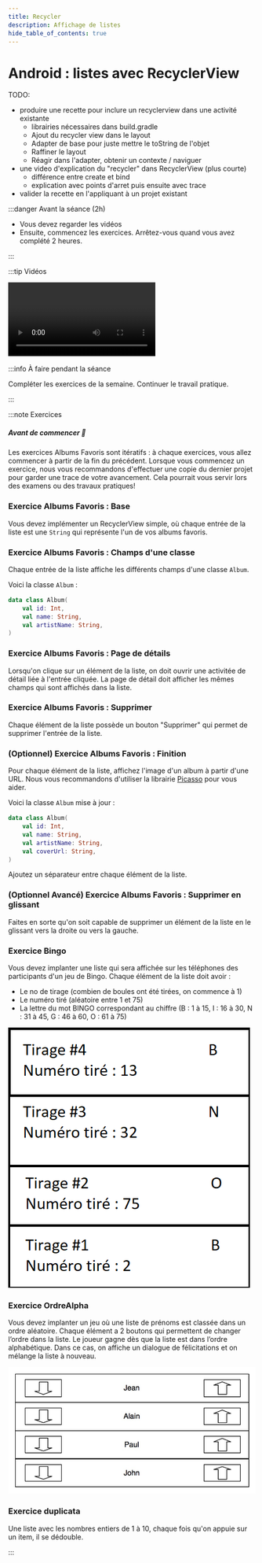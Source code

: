 ```yaml
---
title: Recycler
description: Affichage de listes
hide_table_of_contents: true
---
```


# Android : listes avec RecyclerView

<Row>

<Column>

TODO:

- produire une recette pour inclure un recyclerview dans une activité existante
  - librairies nécessaires dans build.gradle
  - Ajout du recycler view dans le layout
  - Adapter de base pour juste mettre le toString de l'objet
  - Raffiner le layout
  - Réagir dans l'adapter, obtenir un contexte / naviguer
- une video d'explication du "recycler" dans RecyclerView (plus courte)
  - différence entre create et bind
  - explication avec points d'arret puis ensuite avec trace
- valider la recette en l'appliquant à un projet existant

:::danger Avant la séance (2h)

- Vous devez regarder les vidéos
- Ensuite, commencez les exercices. Arrêtez-vous quand vous avez complété 2 heures.

:::

</Column>

<Column>

:::tip Vidéos

<Video url="https://youtu.be/nkGseYC3QAw" />

[Code après video 1](https://github.com/departement-info-cem/3N5-Prog3/tree/main/code/recyclerview)

<Video url="https://youtu.be/gtHix80YUx0" />

[Code après video 2](https://github.com/departement-info-cem/3N5-Prog3/tree/main/code/RecyclerView-Deboguage)

:::

</Column>

<Column>

:::info À faire pendant la séance

Compléter les exercices de la semaine. Continuer le travail pratique.

:::

</Column>

</Row>

:::note Exercices

##### Avant de commencer 🤔

Les exercices Albums Favoris sont itératifs : à chaque exercices, vous allez commencer à partir de la fin du précédent. Lorsque vous commencez un exercice, nous vous recommandons d'effectuer une copie du dernier projet pour garder une trace de votre avancement. Cela pourrait vous servir lors des examens ou des travaux pratiques!

### Exercice Albums Favoris : Base

Vous devez implémenter un RecyclerView simple, où chaque entrée de la liste est une `String` qui représente l'un de vos albums favoris.

### Exercice Albums Favoris : Champs d'une classe

Chaque entrée de la liste affiche les différents champs d'une classe `Album`.

Voici la classe `Album` :

```kotlin
data class Album(
    val id: Int,
    val name: String,
    val artistName: String,
)
```

### Exercice Albums Favoris : Page de détails

Lorsqu'on clique sur un élément de la liste, on doit ouvrir une activitée de détail liée à l'entrée cliquée. La page de détail doit afficher les mêmes champs qui sont affichés dans la liste.

### Exercice Albums Favoris : Supprimer

Chaque élément de la liste possède un bouton "Supprimer" qui permet de supprimer l'entrée de la liste.

### (Optionnel) Exercice Albums Favoris : Finition

Pour chaque élément de la liste, affichez l'image d'un album à partir d'une URL. Nous vous recommandons d'utiliser la librairie [Picasso](https://square.github.io/picasso/) pour vous aider.

Voici la classe `Album` mise à jour :

```kotlin
data class Album(
    val id: Int,
    val name: String,
    val artistName: String,
    val coverUrl: String,
)
```

Ajoutez un séparateur entre chaque élément de la liste.

### (Optionnel Avancé) Exercice Albums Favoris : Supprimer en glissant

Faites en sorte qu'on soit capable de supprimer un élément de la liste en le glissant vers la droite ou vers la gauche.

### Exercice Bingo

Vous devez implanter une liste qui sera affichée sur les téléphones des participants d'un jeu de Bingo. Chaque élément de la liste doit avoir :

- Le no de tirage (combien de boules ont été tirées, on commence à 1)
- Le numéro tiré (aléatoire entre 1 et 75)
- La lettre du mot BINGO correspondant au chiffre (B : 1 à 15, I : 16 à 30, N : 31 à 45, G : 46 à 60, O : 61 à 75)

<Row>

<Column size="6">

![Bingo](_14-recycler/bingoList.png)

</Column>

</Row>

### Exercice OrdreAlpha

Vous devez implanter un jeu où une liste de prénoms est classée dans un ordre aléatoire. Chaque élément a 2 boutons qui permettent de changer l’ordre dans la liste. Le joueur gagne dès que la liste est dans l’ordre alphabétique. Dans ce cas, on affiche un dialogue de félicitations et on mélange la liste à nouveau.

![Alphapha](_14-recycler/Order.jpg)

### Exercice duplicata

Une liste avec les nombres entiers de 1 à 10, chaque fois qu'on appuie sur un item, il se dédouble.

:::
